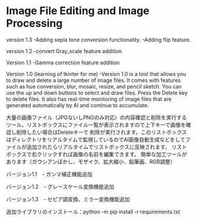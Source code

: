 # Image File Editing and Image Processing
version 1.3
    -Adding sepia tone conversion functionality.
-Adding flip feature.

version 1.2
    -convert Gray_scale feature addition
    
Version 1.1
    -Gamma correction feature addition

Version 1.0 (learning of tkinter for me)
    -Version 1.0 is a tool that allows you to draw and delete a large number of image files. It comes with features such as hue conversion, blur, mosaic, resize, and pencil sketch. 
    You can use the up and down buttons to select and draw files. Press the Delete key to delete files. 
    It also has real-time monitoring of image files that are generated automatically by AI and continue to accumulate.
    
大量の画像ファイル（JPGないしPNGのみ対応）の内容確認と削除を実行するツール。リストボックスにファイル一覧が表示されますので上下キーで画像を確認し削除したい場合はDeleteキーで
削除が実行されます。このリストボックスはディレクトリをリアルタイムで監視しているのでAI画像自動生成などをしてファイルが追加されたらリアルタイムでリストボックスに反映されます。
リストボックスで右クリックすれば画像の名前を編集できます。
簡単な加工ツールがあります（ガウシアンぼかし、モザイク、拡大縮小、鉛筆画、RGB調整）

バージョン1.1　- ガンマ補正機能追加

バージョン1.2　- グレースケール変換機能追加

バージョン1.3　- セピア調変換、ミラー変換機能追加

追加ライブラリのインストール：python -m pip install -r requirements.txt
